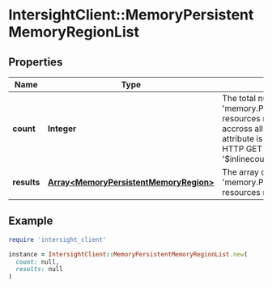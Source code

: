 # IntersightClient::MemoryPersistentMemoryRegionList

## Properties

| Name | Type | Description | Notes |
| ---- | ---- | ----------- | ----- |
| **count** | **Integer** | The total number of &#39;memory.PersistentMemoryRegion&#39; resources matching the request, accross all pages. The &#39;Count&#39; attribute is included when the HTTP GET request includes the &#39;$inlinecount&#39; parameter. | [optional] |
| **results** | [**Array&lt;MemoryPersistentMemoryRegion&gt;**](MemoryPersistentMemoryRegion.md) | The array of &#39;memory.PersistentMemoryRegion&#39; resources matching the request. | [optional] |

## Example

```ruby
require 'intersight_client'

instance = IntersightClient::MemoryPersistentMemoryRegionList.new(
  count: null,
  results: null
)
```


